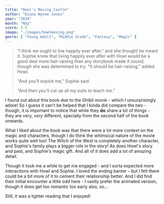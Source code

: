 ```yaml
---
title: "Howl's Moving Castle"
author: "Diana Wynne Jones"
year: "2024"
month: "May"
score: 3.5
image: "./images/howlmoving.png"
genre: [ "Young Adult", "Middle Grade", "Fantasy", "Magic" ]
---
```


> “I think we ought to live happily ever after," and she thought he meant it. Sophie knew
> that living happily ever after with Howl would be a good deal more hair-raising than any
> storybook made it sound, though she was determined to try. "It should be hair-raising,"
> added Howl.
>
> "And you'll exploit me," Sophie said.
>
> "And then you'll cut up all my suits to teach me.”

I found out about this book due to the Ghibli movie - which I unsurprisingly adore! So I
guess it can't be helped that I kinda did compare the two - though, it is important to
notice that while they **do** share a lot of things - they are very, _very_ different,
specially
from the second half of the book onwards.

What I liked about the book was that there were a lot more context on the magic and
characters, though I do think the whimsical nature of the movie works quite well too! The
Witch of the West is completely another character, and Sophie's family plays a bigger role
in the story! As does Howl's story and past, and Sophie's magic gift. And all of it does
add a lot of amazing detail.

Though it took me a while to get me engaged - and I sorta expected more interactions with
Howl
and Sophie. I loved the ending banter - but I felt there could be a bit more of it to
cement their relationship better. And I did find their initial encounter a little odd
here - I
vastly prefer the animated version, though it does get too romantic too early also, so...

Still, it was a lighter reading that I enjoyed!
